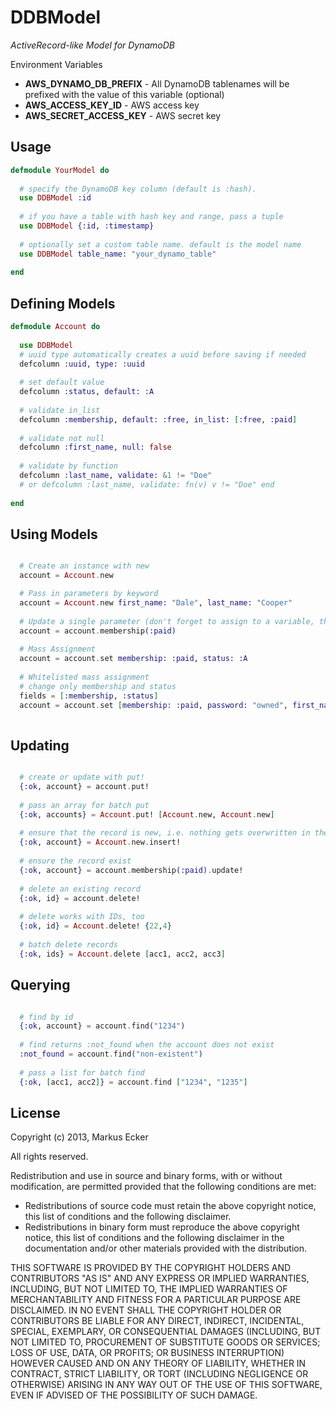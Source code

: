 DDBModel
==========================

*ActiveRecord-like Model for DynamoDB*

Environment Variables
- __AWS_DYNAMO_DB_PREFIX__ - All DynamoDB tablenames will be prefixed with the value of this variable (optional)
- __AWS_ACCESS_KEY_ID__ - AWS access key
- __AWS_SECRET_ACCESS_KEY__ - AWS secret key

Usage
-------------------------

```elixir
defmodule YourModel do
  
  # specify the DynamoDB key column (default is :hash). 
  use DDBModel :id
  
  # if you have a table with hash key and range, pass a tuple
  use DDBModel {:id, :timestamp}
  
  # optionally set a custom table name. default is the model name
  use DDBModel table_name: "your_dynamo_table"
  
end
```

Defining Models
-------------------------

```elixir
defmodule Account do
  
  use DDBModel 
  # uuid type automatically creates a uuid before saving if needed
  defcolumn :uuid, type: :uuid
  
  # set default value
  defcolumn :status, default: :A
  
  # validate in_list
  defcolumn :membership, default: :free, in_list: [:free, :paid]
  
  # validate not null
  defcolumn :first_name, null: false
  
  # validate by function
  defcolumn :last_name, validate: &1 != "Doe"
  # or defcolumn :last_name, validate: fn(v) v != "Doe" end
  
end
```

Using Models
-------------------------


```elixir

  # Create an instance with new
  account = Account.new

  # Pass in parameters by keyword
  account = Account.new first_name: "Dale", last_name: "Cooper"
  
  # Update a single parameter (don't forget to assign to a variable, the update does not happen in place..)
  account = account.membership(:paid)
  
  # Mass Assignment
  account = account.set membership: :paid, status: :A
  
  # Whitelisted mass assignment
  # change only membership and status
  fields = [:membership, :status]
  account = account.set [membership: :paid, password: "owned", first_name: "John"], fields
  
```

Updating
-------------------------


```elixir

  # create or update with put!
  {:ok, account} = account.put!
  
  # pass an array for batch put
  {:ok, accounts} = Account.put! [Account.new, Account.new]
  
  # ensure that the record is new, i.e. nothing gets overwritten in the DB
  {:ok, account} = Account.new.insert!
  
  # ensure the record exist
  {:ok, account} = account.membership(:paid).update!
  
  # delete an existing record
  {:ok, id} = account.delete!
  
  # delete works with IDs, too
  {:ok, id} = Account.delete! {22,4}
  
  # batch delete records
  {:ok, ids} = Account.delete [acc1, acc2, acc3]
```


Querying
-------------------------


```elixir

  # find by id
  {:ok, account} = account.find("1234")
  
  # find returns :not_found when the account does not exist
  :not_found = account.find("non-existent")
  
  # pass a list for batch find
  {:ok, [acc1, acc2]} = account.find ["1234", "1235"]
```


License
-------------------------
Copyright (c) 2013, Markus Ecker

All rights reserved.

Redistribution and use in source and binary forms, with or without modification, are permitted provided that the following conditions are met:

- Redistributions of source code must retain the above copyright notice, this list of conditions and the following disclaimer.
- Redistributions in binary form must reproduce the above copyright notice, this list of conditions and the following disclaimer in the documentation and/or other materials provided with the distribution.

THIS SOFTWARE IS PROVIDED BY THE COPYRIGHT HOLDERS AND CONTRIBUTORS "AS IS" AND ANY EXPRESS OR IMPLIED WARRANTIES, INCLUDING, BUT NOT LIMITED TO, THE IMPLIED WARRANTIES OF MERCHANTABILITY AND FITNESS FOR A PARTICULAR PURPOSE ARE DISCLAIMED. IN NO EVENT SHALL THE COPYRIGHT HOLDER OR CONTRIBUTORS BE LIABLE FOR ANY DIRECT, INDIRECT, INCIDENTAL, SPECIAL, EXEMPLARY, OR CONSEQUENTIAL DAMAGES (INCLUDING, BUT NOT LIMITED TO, PROCUREMENT OF SUBSTITUTE GOODS OR SERVICES; LOSS OF USE, DATA, OR PROFITS; OR BUSINESS INTERRUPTION) HOWEVER CAUSED AND ON ANY THEORY OF LIABILITY, WHETHER IN CONTRACT, STRICT LIABILITY, OR TORT (INCLUDING NEGLIGENCE OR OTHERWISE) ARISING IN ANY WAY OUT OF THE USE OF THIS SOFTWARE, EVEN IF ADVISED OF THE POSSIBILITY OF SUCH DAMAGE.



